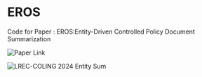 # EROS
Code for Paper : EROS:Entity-Driven Controlled Policy Document Summarization

![Paper Link](https://arxiv.org/abs/2403.0014)

![LREC-COLING 2024 Entity Sum](https://github.com/joykirat18/EROS/assets/66181127/bb57b17e-7309-482f-8c52-518d217aaf13)
